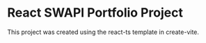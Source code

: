 # React SWAPI Portfolio Project

This project was created using the react-ts template in create-vite.
